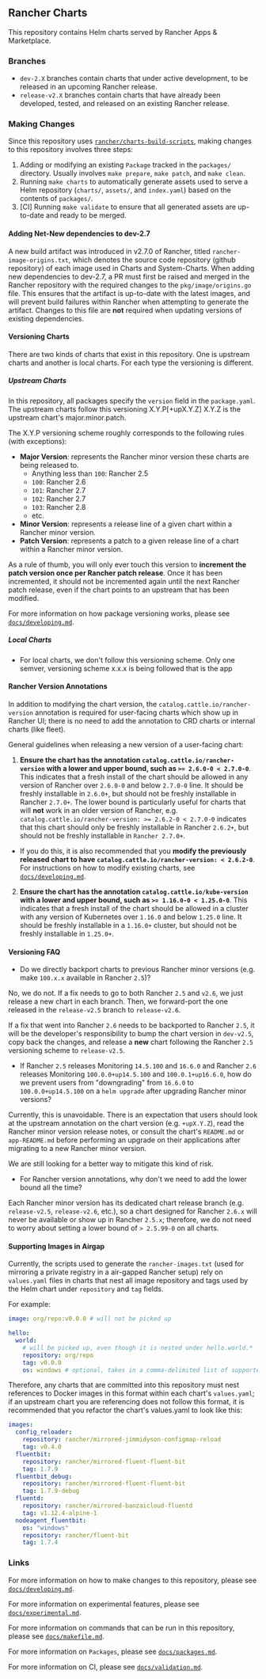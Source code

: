 ## Rancher Charts

This repository contains Helm charts served by Rancher Apps & Marketplace.

### Branches

- `dev-2.X` branches contain charts that under active development, to be released in an upcoming Rancher release.
- `release-v2.X` branches contain charts that have already been developed, tested, and released on an existing Rancher release.

### Making Changes

Since this repository uses [`rancher/charts-build-scripts`](https://github.com/rancher/charts-build-scripts), making changes to this repository involves three steps:
1. Adding or modifying an existing `Package` tracked in the `packages/` directory. Usually involves `make prepare`, `make patch`, and `make clean`.
2. Running `make charts` to automatically generate assets used to serve a Helm repository (`charts/`, `assets/`, and `index.yaml`) based on the contents of `packages/`.
3. [CI] Running `make validate` to ensure that all generated assets are up-to-date and ready to be merged.


#### Adding Net-New dependencies to dev-2.7
A new build artifact was introduced in v2.7.0 of Rancher, titled `rancher-image-origins.txt`, which denotes the source code repository (github repository) of each image used in Charts and System-Charts.
When adding new dependencies to dev-2.7, a PR must first be raised and merged in the Rancher repository with the required changes to the `pkg/image/origins.go` file. This ensures that the artifact is up-to-date
with the latest images, and will prevent build failures within Rancher when attempting to generate the artifact. Changes to this file are **not** required when updating versions of existing dependencies.

#### Versioning Charts

There are two kinds of charts that exist in this repository. One is upstream charts and another is local charts. For each type the versioning is different.

##### Upstream Charts

In this repository, all packages specify the `version` field in the `package.yaml`. The upstream charts follow this versioning X.Y.P[+upX.Y.Z] 
X.Y.Z is the upstream chart's major.minor.patch.

The X.Y.P versioning scheme roughly corresponds to the following rules (with exceptions):
- **Major Version**: represents the Rancher minor version these charts are being released to.
  - Anything less than `100`: Rancher 2.5
  - `100`: Rancher 2.6
  - `101`: Rancher 2.7
  - `102`: Rancher 2.7
  - `103`: Rancher 2.8
  - etc.
- **Minor Version**: represents a release line of a given chart within a Rancher minor version.
- **Patch Version**: represents a patch to a given release line of a chart within a Rancher minor version.

As a rule of thumb, you will only ever touch this version to **increment the patch version once per Rancher patch release**. Once it has been incremented, it should not be incremented again until the next Rancher patch release, even if the chart points to an upstream that has been modified.

For more information on how package versioning works, please see [`docs/developing.md`](docs/developing.md).

##### Local Charts

- For local charts, we don't follow this versioning scheme. Only one semver, versioning scheme x.x.x is being followed that is the app 

#### Rancher Version Annotations

In addition to modifying the chart version, the `catalog.cattle.io/rancher-version` annotation is required for user-facing charts which show up in Rancher UI; there is no need to add the annotation to CRD charts or internal charts (like fleet).

General guidelines when releasing a new version of a user-facing chart:

1. **Ensure the chart has the annotation `catalog.cattle.io/rancher-version` with a lower and upper bound, such as `>= 2.6.0-0 < 2.7.0-0`**. This indicates that a fresh install of the chart should be allowed in any version of Rancher over `2.6.0-0` and below `2.7.0-0` line. It should be freshly installable in `2.6.0+`, but should not be freshly installable in Rancher `2.7.0+`. The lower bound is particularly useful for charts that will **not** work in an older version of Rancher, e.g. `catalog.cattle.io/rancher-version: >= 2.6.2-0 < 2.7.0-0` indicates that this chart should only be freshly installable in Rancher `2.6.2+`, but should not be freshly installable in `Rancher 2.7.0+`.
  - If you do this, it is also recommended that you **modify the previously released chart to have `catalog.cattle.io/rancher-version: < 2.6.2-0`**. For instructions on how to modify existing charts, see [`docs/developing.md`](docs/developing.md).
2. **Ensure the chart has the annotation `catalog.cattle.io/kube-version` with a lower and upper bound, such as `>= 1.16.0-0 < 1.25.0-0`**. This indicates that a fresh install of the chart should be allowed in a cluster with any version of Kubernetes over `1.16.0` and below `1.25.0` line. It should be freshly installable in a `1.16.0+` cluster, but should not be freshly installable in `1.25.0+`.

#### Versioning FAQ

- Do we directly backport charts to previous Rancher minor versions (e.g. make `100.x.x` available in Rancher `2.5`)?

No, we do not. If a fix needs to go to both Rancher `2.5` and `v2.6`, we just release a new chart in each branch. Then, we forward-port the one released in the `release-v2.5` branch to `release-v2.6`.

If a fix that went into Rancher `2.6` needs to be backported to Rancher `2.5`, it will be the developer's responsibility to bump the chart version in `dev-v2.5`, copy back the changes, and release a **new** chart following the Rancher `2.5` versioning scheme to `release-v2.5`.

- If Rancher `2.5` releases Monitoring `14.5.100` and `16.6.0` and Rancher `2.6` releases Monitoring `100.0.0+up14.5.100` and `100.0.1+up16.6.0`, how do we prevent users from "downgrading" from `16.6.0` to `100.0.0+up14.5.100` on a `helm upgrade` after upgrading Rancher minor versions?

Currently, this is unavoidable. There is an expectation that users should look at the upstream annotation on the chart version (e.g. `+upX.Y.Z`), read the Rancher minor version release notes, or consult the chart's `README.md` or `app-README.md` before performing an upgrade on their applications after migrating to a new Rancher minor version.

We are still looking for a better way to mitigate this kind of risk.

- For Rancher version annotations, why don't we need to add the lower bound all the time?

Each Rancher minor version has its dedicated chart release branch (e.g. `release-v2.5`, `release-v2.6`, etc.), so a chart designed for Rancher `2.6.x` will never be available or show up in Rancher `2.5.x`; therefore, we do not need to worry about setting a lower bound of `> 2.5.99-0` on all charts.

#### Supporting Images in Airgap

Currently, the scripts used to generate the `rancher-images.txt` (used for mirroring a private registry in a air-gapped Rancher setup) rely on `values.yaml` files in charts that nest all image repository and tags used by the Helm chart under `repository` and `tag` fields.

For example:

```yaml
image: org/repo:v0.0.0 # will not be picked up

hello:
  world:
    # will be picked up, even though it is nested under hello.world.*
    repository: org/repo
    tag: v0.0.0
    os: windows # optional, takes in a comma-delimited list of supported OSs. By default, the OS is assumed to be "linux" but you can specify "windows" or "linux,windows" as well.
```

Therefore, any charts that are committed into this repository must nest references to Docker images in this format within each chart's `values.yaml`; if an upstream chart you are referencing does not follow this format, it is recommended that you refactor the chart's values.yaml to look like this:

```yaml
images:
  config_reloader:
    repository: rancher/mirrored-jimmidyson-configmap-reload
    tag: v0.4.0
  fluentbit:
    repository: rancher/mirrored-fluent-fluent-bit
    tag: 1.7.9
  fluentbit_debug:
    repository: rancher/mirrored-fluent-fluent-bit
    tag: 1.7.9-debug
  fluentd:
    repository: rancher/mirrored-banzaicloud-fluentd
    tag: v1.12.4-alpine-1
  nodeagent_fluentbit:
    os: "windows"
    repository: rancher/fluent-bit
    tag: 1.7.4
```

### Links

For more information on how to make changes to this repository, please see [`docs/developing.md`](docs/developing.md).

For more information on experimental features, please see [`docs/experimental.md`](docs/experimental.md).

For more information on commands that can be run in this repository, please see [`docs/makefile.md`](docs/makefile.md).

For more information on `Packages`, please see [`docs/packages.md`](docs/packages.md).

For more information on CI, please see [`docs/validation.md`](docs/validation.md).
